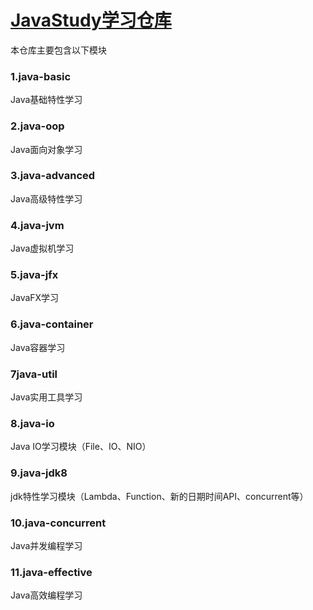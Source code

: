 # <u>JavaStudy学习仓库</u>

本仓库主要包含以下模块

### 1.java-basic

Java基础特性学习

### 2.java-oop

Java面向对象学习

### 3.java-advanced

Java高级特性学习

### 4.java-jvm

Java虚拟机学习

### 5.java-jfx

JavaFX学习

### 6.java-container

Java容器学习

### 7java-util

Java实用工具学习

### 8.java-io

Java IO学习模块（File、IO、NIO）

### 9.java-jdk8

jdk特性学习模块（Lambda、Function、新的日期时间API、concurrent等）

### 10.java-concurrent

Java并发编程学习

### 11.java-effective

Java高效编程学习